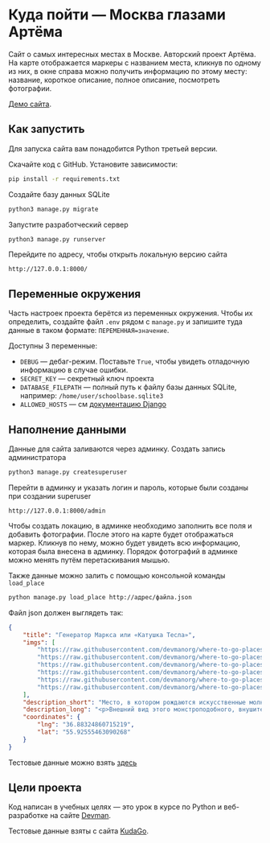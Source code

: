 # Куда пойти — Москва глазами Артёма

Cайт о самых интересных местах в Москве. Авторский проект Артёма. На карте отображается маркеры с названием места, 
кликнув по одному из них, в окне справа можно получить информацию по этому месту: название, короткое описание, полное описание,
посмотреть фотографии.

[Демо сайта](http://mukhametdinovigor.pythonanywhere.com).

## Как запустить

Для запуска сайта вам понадобится Python третьей версии.

Скачайте код с GitHub. Установите зависимости:

```bash
pip install -r requirements.txt
```

Создайте базу данных SQLite

```bash
python3 manage.py migrate
```

Запустите разработческий сервер

```bash
python3 manage.py runserver
```

Перейдите по адресу, чтобы открыть локальную версию сайта

`http://127.0.0.1:8000/`

## Переменные окружения

Часть настроек проекта берётся из переменных окружения. Чтобы их определить, создайте файл `.env` рядом с `manage.py` и запишите туда данные в таком формате: `ПЕРЕМЕННАЯ=значение`.

Доступны 3 переменные:
- `DEBUG` — дебаг-режим. Поставьте `True`, чтобы увидеть отладочную информацию в случае ошибки.
- `SECRET_KEY` — секретный ключ проекта
- `DATABASE_FILEPATH` — полный путь к файлу базы данных SQLite, например: `/home/user/schoolbase.sqlite3`
- `ALLOWED_HOSTS` — см [документацию Django](https://docs.djangoproject.com/en/3.1/ref/settings/#allowed-hosts)

## Наполнение данными

Данные для сайта заливаются через админку. Создать запись администратора

```bash
python3 manage.py createsuperuser
```

Перейти в админку и указать логин и пароль, которые были созданы при создании superuser

`http://127.0.0.1:8000/admin`

Чтобы создать локацию, в админке необходимо заполнить все поля и добавить фотографии. После этого на карте будет
отображаться маркер. Кликнув по нему, можно будет увидеть всю информацию, которая была внесена в админку.
Порядок фотографий в админке можно менять путём перетаскивания мышью.

Также данные можно залить с помощью консольной команды `load_place`

```bash
python manage.py load_place http://адрес/файла.json
```
Файл json должен выглядеть так:

```json
{
    "title": "Генератор Маркса или «Катушка Тесла»",
    "imgs": [
        "https://raw.githubusercontent.com/devmanorg/where-to-go-places/master/media/d3b5cc74cc94c802b51c85542b2f9ad5.jpg",
        "https://raw.githubusercontent.com/devmanorg/where-to-go-places/master/media/b742b82f77028d6a8c9be681cab25a3d.jpg",
        "https://raw.githubusercontent.com/devmanorg/where-to-go-places/master/media/57f990fd24a55324fc1fc541cac41b99.jpg",
        "https://raw.githubusercontent.com/devmanorg/where-to-go-places/master/media/2d5be0d4e83fdde3e8c98f18e0d2e365.jpg",
        "https://raw.githubusercontent.com/devmanorg/where-to-go-places/master/media/d4a8ab43eff1f7e83491610682d13984.jpg",
        "https://raw.githubusercontent.com/devmanorg/where-to-go-places/master/media/7945e1e565530ab6943c40d64f21cfb7.jpg"
    ],
    "description_short": "Место, в котором рождаются искусственные молнии и облака.",
    "description_long": "<p>Внешний вид этого монстроподобного, внушительного комплекса заставляет сердца посетителей биться чаще, а некоторое сходство с катушкой Тесла (на самом деле это генератор Аркадьева-Маркса) влечёт сюда всех любителей научпопа, индастриала и других интересующихся. Для того, чтобы попасть на территорию действующего испытательного стенда ВНИЦ ВЭИ, коим и является это окутанное мифами место, рекомендуется договориться с охраной. Несанкционированное попадание в пределы испытаний может повлечь самые серьёзные последствия!</p>",
    "coordinates": {
        "lng": "36.88324860715219",
        "lat": "55.92555463090268"
    }
}
```

Тестовые данные можно взять [здесь](https://github.com/devmanorg/where-to-go-places) 

## Цели проекта

Код написан в учебных целях — это урок в курсе по Python и веб-разработке на сайте [Devman](https://dvmn.org).

Тестовые данные взяты с сайта [KudaGo](https://kudago.com).

